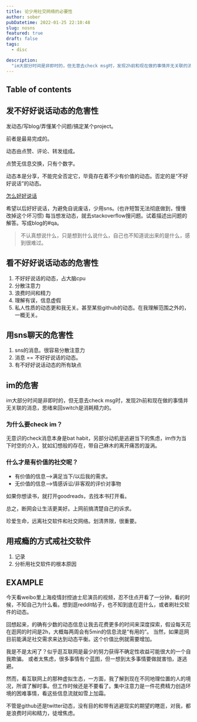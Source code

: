 ```yaml
---
title: 论少用社交网络的必要性
author: sober
pubDatetime: 2022-01-25 22:10:48
slug: nosns
featured: true
draft: false
tags:
  - disc

description:
  "im大部分时间是非即时的，但无意去check msg时，发现2h前和现在做的事情并无关联的消息，思绪来回switch是消耗精力的。"
---
```



## Table of contents
## 发**不好好说话动态**的危害性
发动态/写blog/弄懂某个问题/搞定某个project。

前者是最易完成的。

动态由点赞、评论、转发组成。

点赞无信息交换，只有个数字。

动态本是分享，不能完全否定它，毕竟存在着不少有价值的动态。否定的是“不好好说话”的动态。

[怎么好好说话](https://www.zhihu.com/question/19864656/answer/14137629)

希望以后好好说话，为避免自说废话，少用sns。(也许短暂无法彻底做到，慢慢改掉这个坏习惯)
每当想发动态，就去stackoverflow搜问题。试着描述出问题的解答。写成blog的#qa。

> 不认真想说什么，只是想到什么说什么，自己也不知道说出来的是什么，感到很难过。

## 看**不好好说话**动态的危害性
1. 不好好说话的动态，占大脑cpu
2. 分散注意力
3. 浪费时间和精力
4. 理解有误，信息虚假
5. 私人性质的动态更和我无关。甚至某些github的动态。在我理解范围之外的，一概无关。

## 用sns聊天的危害性
1. sns的消息。很容易分散注意力
2. 消息 == 不好好说话的动态。
3. 有不好好说话动态的所有缺点

## im的危害

im大部分时间是非即时的，但无意去check msg时，发现2h前和现在做的事情并无关联的消息，思绪来回switch是消耗精力的。

### 为什么要check im？

无意识的check消息本身是bat habit，另部分动机是逃避当下的焦虑，im作为当下时空的介入，犹如幻想般的存在，带自己麻木的离开痛苦的漩涡。

### 什么才是有价值的社交呢？

- 有价值的信息-->满足当下/以后我的需求。
- 无价值的信息-->情感诉讼/非客观的评价对事物

如果你想读书，就打开goodreads，去找本书打开看。

总之，断网会让生活更美好。上网前搞清楚自己的诉求。

珍爱生命，远离社交软件和社交网络。划清界限，很重要。

## 用戒瘾的方式戒社交软件
1. 记录
2. 分析用社交软件的根本原因

## EXAMPLE
今天看weibo里上海疫情封控迪士尼演员的视频，忍不住点开看了一分钟，看的时候，不知自己为什么看。想到逛reddit帖子，也不知到底在逛什么，或者刷社交软件的动态。

回想起来，的确有少数的动态信息让我去花费更多的时间来深度探索，假设每天花在逛网的时间是2h，大概每两周会有5min的信息流是“有用的”。
当然，如果逛网目前能满足社交需求来达到动态平衡。这个价值比例就需要增加。

我是不是太闲了？似乎逛互联网是最少的努力获得不确定性收益可能很大的一个自我欺骗。
或者太焦虑，很多事情有个蓝图，但一想到太多事情要做就害怕，遂逃避。

然而，看互联网上的那种虚拟生态，一方面，我了解到现在不同地理位置的人的境况，所谓了解时事。但工作时候还是不要看了。集中注意力是一件花费精力创造环境的困难事情，看这些信息流就如雪上加霜。

不管是github还是twitter动态，没有目的和带有逃避现实的期望的瞎逛，对我，都是浪费时间和精力，徒增焦虑。